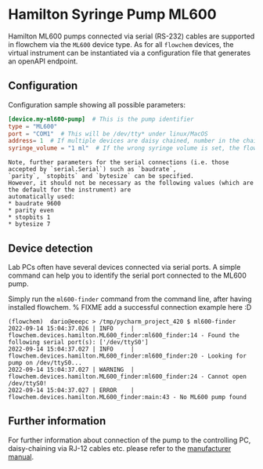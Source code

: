 # Hamilton Syringe Pump ML600

Hamilton ML600 pumps connected via serial (RS-232) cables are supported in flowchem via the `ML600` device type.
As for all `flowchem` devices, the virtual instrument can be instantiated via a configuration file that generates an
openAPI endpoint.


## Configuration
Configuration sample showing all possible parameters:

```toml
[device.my-ml600-pump]  # This is the pump identifier
type = "ML600"
port = "COM1"  # This will be /dev/tty* under linux/MacOS
address= 1  # If multiple devices are daisy chained, number in the chain 1=first...
syringe_volume = "1 ml"  # If the wrong syringe volume is set, the flow rate will be wrong.
```

```{note} Serial connection parameters
Note, further parameters for the serial connections (i.e. those accepted by `serial.Serial`) such as `baudrate`,
`parity`, `stopbits` and `bytesize` can be specified.
However, it should not be necessary as the following values (which are the default for the instrument) are
automatically used:
* baudrate 9600
* parity even
* stopbits 1
* bytesize 7
```

## Device detection
Lab PCs often have several devices connected via serial ports.
A simple command can help you to identify the serial port connected to the ML600 pump.

Simply run the `ml600-finder` command from the command line, after having installed flowchem.
% FIXME add a successful connection example here :D
```shell
(flowchem)  dario@eeepc > /tmp/pycharm_project_420 $ ml600-finder
2022-09-14 15:04:37.026 | INFO     | flowchem.devices.hamilton.ML600_finder:ml600_finder:14 - Found the following serial port(s): ['/dev/ttyS0']
2022-09-14 15:04:37.027 | INFO     | flowchem.devices.hamilton.ML600_finder:ml600_finder:20 - Looking for pump on /dev/ttyS0...
2022-09-14 15:04:37.027 | WARNING  | flowchem.devices.hamilton.ML600_finder:ml600_finder:24 - Cannot open /dev/ttyS0!
2022-09-14 15:04:37.027 | ERROR    | flowchem.devices.hamilton.ML600_finder:main:43 - No ML600 pump found
```


## Further information
For further information about connection of the pump to the controlling PC, daisy-chaining via RJ-12 cables etc.
please refer to the [manufacturer manual](./Microlab-600-RS-232-Communication-Manual.pdf).
